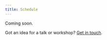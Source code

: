 ```yaml
---
title: Schedule
---
```


Coming soon.

Got an idea for a talk or workshop? [Get in touch](https://github.com/campjs/campjs-vii/issues).
